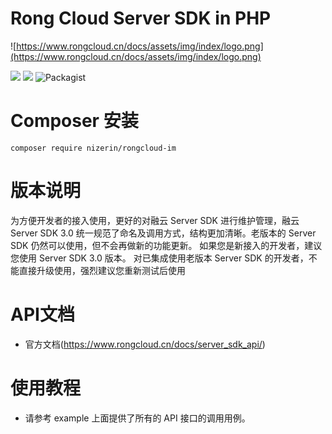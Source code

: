 # Rong Cloud Server SDK in PHP
![https://www.rongcloud.cn/docs/assets/img/index/logo.png](https://www.rongcloud.cn/docs/assets/img/index/logo.png)

![](https://img.shields.io/packagist/dt/nizerin/rongcloud-im.svg) ![](https://img.shields.io/packagist/v/nizerin/rongcloud-im.svg) ![Packagist](https://img.shields.io/packagist/l/nizerin/rongcloud-im.svg)


# Composer 安装
```
composer require nizerin/rongcloud-im
```

# 版本说明
为方便开发者的接入使用，更好的对融云 Server SDK 进行维护管理，融云 Server SDK 3.0 统一规范了命名及调用方式，结构更加清晰。老版本的 Server SDK 仍然可以使用，但不会再做新的功能更新。
如果您是新接入的开发者，建议您使用 Server SDK 3.0 版本。 对已集成使用老版本 Server SDK 的开发者，不能直接升级使用，强烈建议您重新测试后使用
# API文档
- 官方文档(https://www.rongcloud.cn/docs/server_sdk_api/)

# 使用教程
* 请参考 example 上面提供了所有的 API 接口的调用用例。


